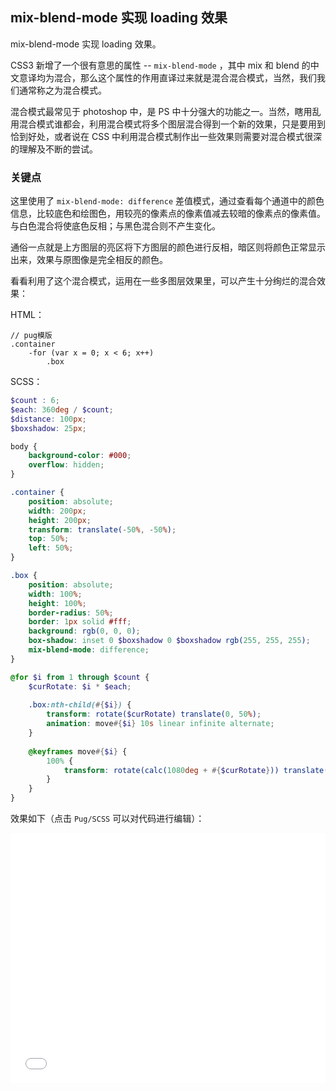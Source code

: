 ## mix-blend-mode 实现 loading 效果

mix-blend-mode 实现 loading 效果。

CSS3 新增了一个很有意思的属性 -- `mix-blend-mode` ，其中 mix 和 blend 的中文意译均为混合，那么这个属性的作用直译过来就是混合混合模式，当然，我们我们通常称之为混合模式。

混合模式最常见于 photoshop 中，是 PS 中十分强大的功能之一。当然，瞎用乱用混合模式谁都会，利用混合模式将多个图层混合得到一个新的效果，只是要用到恰到好处，或者说在 CSS 中利用混合模式制作出一些效果则需要对混合模式很深的理解及不断的尝试。

### 关键点

这里使用了 `mix-blend-mode: difference` 差值模式，通过查看每个通道中的颜色信息，比较底色和绘图色，用较亮的像素点的像素值减去较暗的像素点的像素值。与白色混合将使底色反相；与黑色混合则不产生变化。

通俗一点就是上方图层的亮区将下方图层的颜色进行反相，暗区则将颜色正常显示出来，效果与原图像是完全相反的颜色。

看看利用了这个混合模式，运用在一些多图层效果里，可以产生十分绚烂的混合效果：

HTML：

```pug
// pug模版
.container
    -for (var x = 0; x < 6; x++)
        .box
```

SCSS：
```scss
$count : 6;
$each: 360deg / $count;
$distance: 100px;
$boxshadow: 25px;

body {
    background-color: #000;
    overflow: hidden;
}

.container {
    position: absolute;
    width: 200px;
    height: 200px;
    transform: translate(-50%, -50%);
    top: 50%;
    left: 50%;
}

.box {
    position: absolute;
    width: 100%;
    height: 100%;
    border-radius: 50%;
    border: 1px solid #fff;
    background: rgb(0, 0, 0);
    box-shadow: inset 0 $boxshadow 0 $boxshadow rgb(255, 255, 255);
    mix-blend-mode: difference;
}

@for $i from 1 through $count {
    $curRotate: $i * $each;
    
    .box:nth-child(#{$i}) {
        transform: rotate($curRotate) translate(0, 50%);
        animation: move#{$i} 10s linear infinite alternate;
    }
    
    @keyframes move#{$i} {
        100% {
            transform: rotate(calc(1080deg + #{$curRotate})) translate($distance);
        }
    }
}
```

效果如下（点击 `Pug/SCSS` 可以对代码进行编辑）：

<iframe height='400' scrolling='no' title='pureCssAnimation(webkit Only)' src='//codepen.io/Chokcoco/embed/VbMrKX/?height=265&theme-id=0&default-tab=result' frameborder='no' allowtransparency='true' allowfullscreen='true' style='width: 100%;'>See the Pen <a href='https://codepen.io/Chokcoco/pen/VbMrKX/'>pureCssAnimation(webkit Only)</a> by Chokcoco (<a href='https://codepen.io/Chokcoco'>@Chokcoco</a>) on <a href='https://codepen.io'>CodePen</a>.
</iframe>